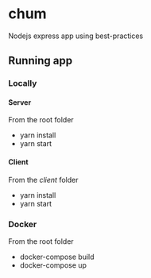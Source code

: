 # chum
Nodejs express app using best-practices

## Running app
### Locally
#### Server
From the root folder
* yarn install
* yarn start
#### Client
From the *client* folder
* yarn install
* yarn start
### Docker
From the root folder
* docker-compose build
* docker-compose up
